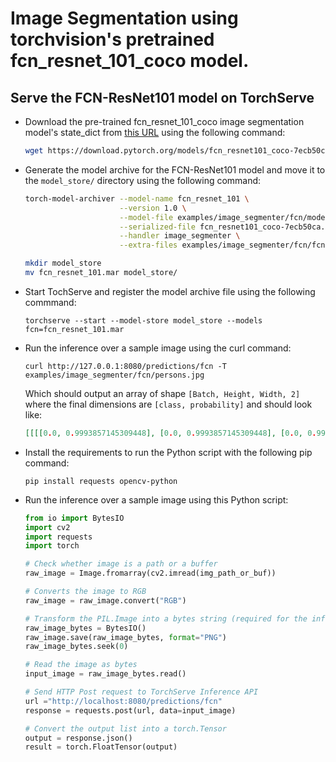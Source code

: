 # Image Segmentation using torchvision's pretrained fcn_resnet_101_coco model.

## Serve the FCN-ResNet101 model on TorchServe

* Download the pre-trained fcn_resnet_101_coco image segmentation model's state_dict from 
[this URL](https://download.pytorch.org/models/fcn_resnet101_coco-7ecb50ca.pth) using the 
following command:

    ```bash
    wget https://download.pytorch.org/models/fcn_resnet101_coco-7ecb50ca.pth
    ```

* Generate the model archive for the FCN-ResNet101 model and move it to the `model_store/` directory using the following command:

    ```bash
    torch-model-archiver --model-name fcn_resnet_101 \
                         --version 1.0 \
                         --model-file examples/image_segmenter/fcn/model.py \
                         --serialized-file fcn_resnet101_coco-7ecb50ca.pth \
                         --handler image_segmenter \
                         --extra-files examples/image_segmenter/fcn/fcn.py,examples/image_segmenter/fcn/intermediate_layer_getter.py

    mkdir model_store
    mv fcn_resnet_101.mar model_store/
    ```

* Start TochServe and register the model archive file using the following commmand:

    ```
    torchserve --start --model-store model_store --models fcn=fcn_resnet_101.mar
    ```

* Run the inference over a sample image using the curl command:

    ```
    curl http://127.0.0.1:8080/predictions/fcn -T examples/image_segmenter/fcn/persons.jpg
    ```

    Which should output an array of shape `[Batch, Height, Width, 2]` where the final dimensions are `[class, probability]`
    and should look like:

    ```json
    [[[[0.0, 0.9993857145309448], [0.0, 0.9993857145309448], [0.0, 0.9993857145309448], [0.0, 0.9993857145309448], [0.0, 0.9993864297866821], [0.0, 0.999385416507721], [0.0, 0.9993811845779419], [0.0, 0.9993740320205688] ... ]]]
    ```

* Install the requirements to run the Python script with the following pip command:

    ```
    pip install requests opencv-python
    ```

* Run the inference over a sample image using this Python script:

    ```python
    from io import BytesIO
    import cv2
    import requests
    import torch

    # Check whether image is a path or a buffer
    raw_image = Image.fromarray(cv2.imread(img_path_or_buf))

    # Converts the image to RGB
    raw_image = raw_image.convert("RGB")

    # Transform the PIL.Image into a bytes string (required for the inference)
    raw_image_bytes = BytesIO()
    raw_image.save(raw_image_bytes, format="PNG")
    raw_image_bytes.seek(0)

    # Read the image as bytes
    input_image = raw_image_bytes.read()

    # Send HTTP Post request to TorchServe Inference API
    url ="http://localhost:8080/predictions/fcn"
    response = requests.post(url, data=input_image)

    # Convert the output list into a torch.Tensor
    output = response.json()
    result = torch.FloatTensor(output)
    ```
